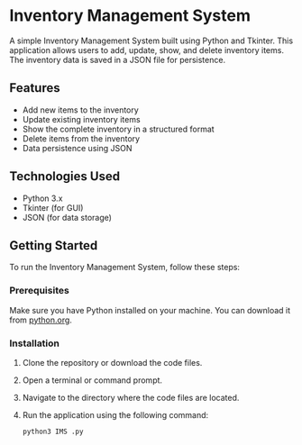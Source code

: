 # Inventory Management System

A simple Inventory Management System built using Python and Tkinter. This application allows users to add, update, show, and delete inventory items. The inventory data is saved in a JSON file for persistence.

## Features

- Add new items to the inventory
- Update existing inventory items
- Show the complete inventory in a structured format
- Delete items from the inventory
- Data persistence using JSON

## Technologies Used

- Python 3.x
- Tkinter (for GUI)
- JSON (for data storage)

## Getting Started

To run the Inventory Management System, follow these steps:

### Prerequisites

Make sure you have Python installed on your machine. You can download it from [python.org](https://www.python.org/downloads/).

### Installation

1. Clone the repository or download the code files.
2. Open a terminal or command prompt.
3. Navigate to the directory where the code files are located.
4. Run the application using the following command:

   ```bash
   python3 IMS .py
